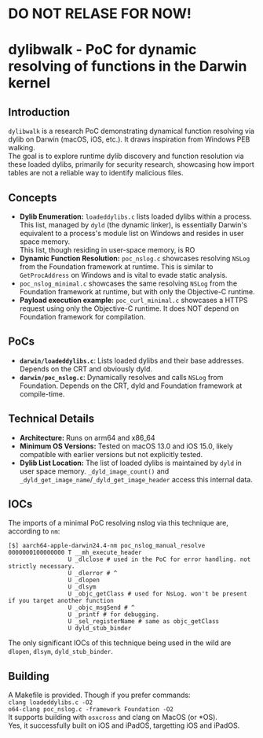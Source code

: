 # DO NOT RELASE FOR NOW!

# dylibwalk - PoC for dynamic resolving of functions in the Darwin kernel

## Introduction

`dylibwalk` is a research PoC demonstrating dynamical function resolving via dylib on Darwin (macOS, iOS, etc.). It draws inspiration from Windows PEB walking. \
The goal is to explore runtime dylib discovery and function resolution via these loaded dylibs, primarily for security research, showcasing how import tables are not a reliable way to identify malicious files.

## Concepts

*   **Dylib Enumeration:** `loadeddylibs.c` lists loaded dylibs within a process. This list, managed by `dyld` (the dynamic linker), is essentially Darwin's equivalent to a process's module list on Windows and resides in user space memory.\
      This list, though residing in user-space memory, is RO
*   **Dynamic Function Resolution:** `poc_nslog.c` showcases resolving `NSLog` from the Foundation framework at runtime.  This is similar to `GetProcAddress` on Windows and is vital to evade static analysis.
*    `poc_nslog_minimal.c` showcases the same resolving `NSLog` from the Foundation framework at runtime, but with only the Objective-C runtime.
*   **Payload execution example:** `poc_curl_minimal.c` showcases a HTTPS request using only the Objective-C runtime. It does NOT depend on Foundation framework for compilation.


## PoCs

*   **`darwin/loadeddylibs.c`**: Lists loaded dylibs and their base addresses. Depends on the CRT and obviously dyld.
*   **`darwin/poc_nslog.c`**: Dynamically resolves and calls `NSLog` from Foundation. Depends on the CRT, dyld and Foundation framework at compile-time.

## Technical Details

*   **Architecture:**  Runs on arm64 and x86_64
*   **Minimum OS Versions:**  Tested on macOS 13.0 and iOS 15.0, likely compatible with earlier versions but not explicitly tested.
*   **Dylib List Location:** The list of loaded dylibs is maintained by `dyld` in user space memory. `_dyld_image_count()` and `_dyld_get_image_name`/`_dyld_get_image_header` access this internal data.

## IOCs
The imports of a minimal PoC resolving nslog via this technique are, according to `nm`:
```
[$] aarch64-apple-darwin24.4-nm poc_nslog_manual_resolve
0000000100000000 T __mh_execute_header
                 U _dlclose # used in the PoC for error handling. not strictly necessary.
                 U _dlerror # ^
                 U _dlopen
                 U _dlsym
                 U _objc_getClass # used for NsLog. won't be present if you target another function
                 U _objc_msgSend # ^
                 U _printf # for debugging. 
                 U _sel_registerName # same as objc_getClass
                 U dyld_stub_binder
```
The only significant IOCs of this technique being used in the wild are `dlopen`, `dlsym`, `dyld_stub_binder`.

## Building

A Makefile is provided. Though if you prefer commands:\
`clang loadeddylibs.c -O2`\
`o64-clang poc_nslog.c -framework Foundation -O2`\
It supports building with `osxcross` and clang on MacOS (or *OS).\
Yes, it successfully built on iOS and iPadOS, targetting iOS and iPadOS.
